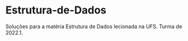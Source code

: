 # Estrutura-de-Dados

Soluções para a matéria Estrutura de Dados lecionada na UFS. Turma de 2022.1.
